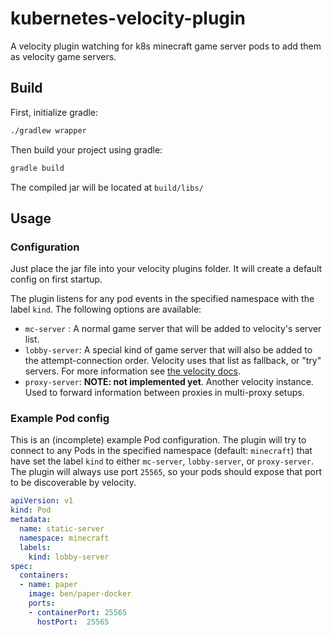 # kubernetes-velocity-plugin

A velocity plugin watching for k8s minecraft game server pods to 
add them as velocity game servers.

## Build

First, initialize gradle:

```sh
./gradlew wrapper
```
Then build your project using gradle:
```sh
gradle build
```
The compiled jar will be located at `build/libs/`

## Usage

### Configuration

Just place the jar file into your velocity plugins folder. 
It will create a default config on first startup.

The plugin listens for any pod events in the specified namespace 
with the label `kind`. The following options are available:
- `mc-server`   : A normal game server that will be added to velocity's server list. 
- `lobby-server`: A special kind of game server that will also be added to the attempt-connection order.
                  Velocity uses that list as fallback, or "try" servers. For more information see [the velocity docs](https://docs.papermc.io/velocity/configuration#servers-section).
- `proxy-server`: **NOTE: not implemented yet**. Another velocity instance. Used to forward information between proxies in multi-proxy setups.

### Example Pod config
This is an (incomplete) example Pod configuration. 
The plugin will try to connect to any Pods in the specified namespace (default: `minecraft`)
that have set the label `kind` to either `mc-server`, `lobby-server`, or `proxy-server`.
The plugin will always use port `25565`, so your pods should expose that port to be discoverable by velocity. 


```yaml
apiVersion: v1
kind: Pod
metadata:
  name: static-server
  namespace: minecraft
  labels:
    kind: lobby-server
spec:
  containers:
  - name: paper
    image: ben/paper-docker
    ports:
    - containerPort: 25565
      hostPort:  25565
```
